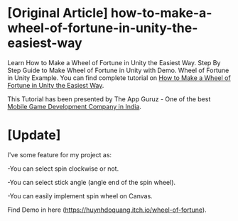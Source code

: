 # [Original Article]  how-to-make-a-wheel-of-fortune-in-unity-the-easiest-way
Learn How to Make a Wheel of Fortune in Unity the Easiest Way. Step By Step Guide to Make Wheel of Fortune in Unity with Demo. Wheel of Fortune in Unity Example.
You can find complete tutorial on [How to Make a Wheel of Fortune in Unity the Easiest Way](http://www.theappguruz.com/blog/how-to-make-a-wheel-of-fortune-in-unity-the-easiest-way).

This Tutorial has been presented by The App Guruz - One of the best [Mobile Game Development Company in India](http://www.theappguruz.com/3d-game-development/).



# [Update]
I've some feature for my project as:

-You can select spin clockwise or not.

-You can select stick angle (angle end of the spin wheel).

-You can easily implement spin wheel on Canvas.

Find Demo in here (https://huynhdoquang.itch.io/wheel-of-fortune).

